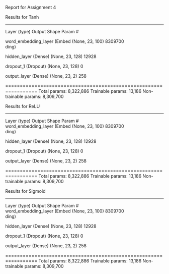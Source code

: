 
Report for Assignment 4

Results for Tanh
_________________________________________________________________
 Layer (type)                Output Shape              Param #   

 word_embedding_layer (Embed  (None, 23, 100)          8309700   
 ding)                                                           
                                                                 
 hidden_layer (Dense)        (None, 23, 128)           12928     
                                                                 
 dropout_1 (Dropout)         (None, 23, 128)           0         
                                                                 
 output_layer (Dense)        (None, 23, 2)             258       
                                                                 
=================================================================
Total params: 8,322,886
Trainable params: 13,186
Non-trainable params: 8,309,700


Results for ReLU

_________________________________________________________________
 Layer (type)                Output Shape              Param #   
 word_embedding_layer (Embed  (None, 23, 100)          8309700   
 ding)                                                           
                                                                 
 hidden_layer (Dense)        (None, 23, 128)           12928     
                                                                 
 dropout_1 (Dropout)         (None, 23, 128)           0         
                                                                 
 output_layer (Dense)        (None, 23, 2)             258       
                                                                 
=================================================================
Total params: 8,322,886
Trainable params: 13,186
Non-trainable params: 8,309,700

Results for Sigmoid

_________________________________________________________________
 Layer (type)                Output Shape              Param #   
 word_embedding_layer (Embed  (None, 23, 100)          8309700   
 ding)                                                           
                                                                 
 hidden_layer (Dense)        (None, 23, 128)           12928     
                                                                 
 dropout_1 (Dropout)         (None, 23, 128)           0         
                                                                 
 output_layer (Dense)        (None, 23, 2)             258       
                                                                 
=================================================================
Total params: 8,322,886
Trainable params: 13,186
Non-trainable params: 8,309,700

